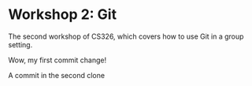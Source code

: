 # Workshop 2: Git


The second workshop of CS326, which covers how to use Git in a group setting.

Wow, my first commit change!

A commit in the second clone
